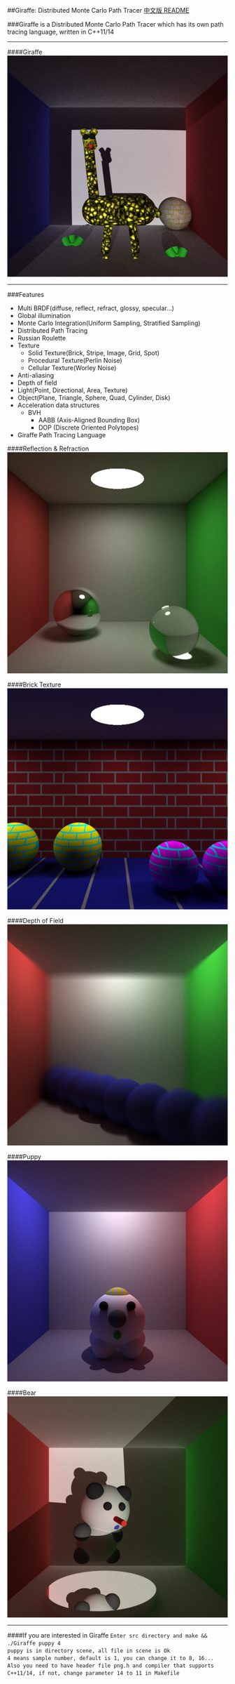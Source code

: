 ##Giraffe: Distributed Monte Carlo Path Tracer
[中文版 README](./README.md)

###Giraffe is a Distributed Monte Carlo Path Tracer which has its own path tracing language, written in C++11/14

***
####Giraffe
![](./image/giraffe.png)
***

###Features
* Multi BRDF(diffuse, reflect, refract, glossy, specular...)
* Global illumination
* Monte Carlo Integration(Uniform Sampling, Stratified Sampling)
* Distributed Path Tracing
* Russian Roulette
* Texture
	- Solid Texture(Brick, Stripe, Image, Grid, Spot)
	- Procedural Texture(Perlin Noise)
	- Cellular Texture(Worley Noise)
* Anti-aliasing
* Depth of field
* Light(Point, Directional, Area, Texture)
* Object(Plane, Triangle, Sphere, Quad, Cylinder, Disk)
* Acceleration data structures
	- BVH
		+	AABB (Axis-Aligned Bounding Box)
		+	DOP	(Discrete Oriented Polytopes)
* Giraffe Path Tracing Language


####Reflection & Refraction
![](./image/reflect_refract.png)

####Brick Texture
![](./image/brick.png)

####Depth of Field
![](./image/depth_of_field.png)

####Puppy
![](./image/puppy.png)

####Bear
![](./image/bear.png)

***

####If you are interested in Giraffe
`Enter src directory and make && ./Giraffe puppy 4`  
`puppy is in directory scene, all file in scene is Ok`  
`4 means sample number, default is 1, you can change it to 8, 16...`  
`Also you need to have header file png.h and compiler that supports C++11/14, if not, change parameter 14 to 11 in Makefile`
